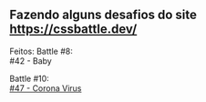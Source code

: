 ## Fazendo alguns desafios do site https://cssbattle.dev/

Feitos:
Battle #8:</br>
  #42 - Baby</br>

Battle #10:</br>
  [#47 - Corona Virus](https://codepen.io/gblcintra/pen/MWEYeLa)</br>

